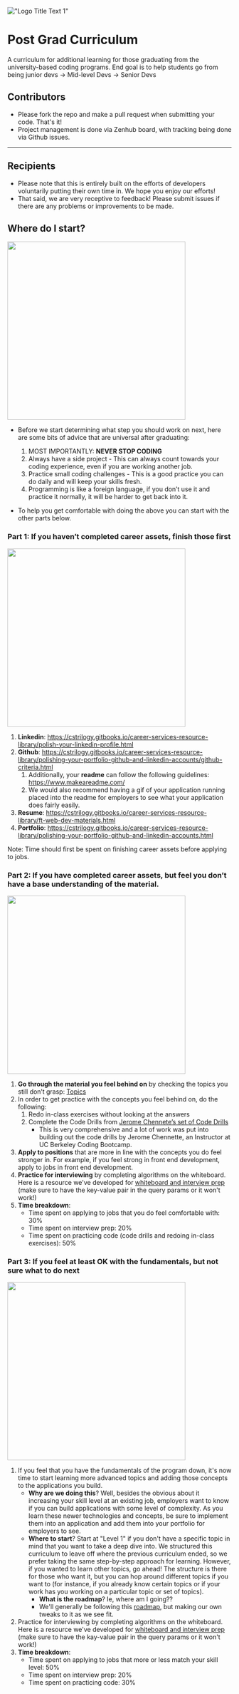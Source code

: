 !["Logo Title Text 1"](http://i.imgur.com/LW0DeGQ.png)

# Post Grad Curriculum
A curriculum for additional learning for those graduating from the university-based coding programs. End goal is to help students go from being junior devs -> Mid-level Devs -> Senior Devs

## Contributors
- Please fork the repo and make a pull request when submitting your code. That's it!
- Project management is done via Zenhub board, with tracking being done via Github issues.

------------------------------------------------------------------------------

## Recipients
- Please note that this is entirely built on the efforts of developers voluntarily putting their own time in. We hope you enjoy our efforts!
- That said, we are very receptive to feedback! Please submit issues if there are any problems or improvements to be made. 

## Where do I start?
  <img width="400" src="https://media.giphy.com/media/QJvwBSGaoc4eI/giphy.gif">

  - Before we start determining what step you should work on next, here are some bits of advice that are universal after graduating: 

	1. MOST IMPORTANTLY: **NEVER STOP CODING**
	2. Always have a side project - This can always count towards your coding experience, even if you are working another job.
	3. Practice small coding challenges - This is a good practice you can do daily and will keep your skills fresh.
	4. Programming is like a foreign language, if you don’t use it and practice it normally, it will be harder to get back into it.
   
  - To help you get comfortable with doing the above you can start with the other parts below.

### Part 1: If you haven’t completed career assets, finish those first
  <img width="400" src="https://media.giphy.com/media/GpvGNDIruGFQk/giphy.gif">

  1. **Linkedin**: https://cstrilogy.gitbooks.io/career-services-resource-library/polish-your-linkedin-profile.html 
  2. **Github**: https://cstrilogy.gitbooks.io/career-services-resource-library/polishing-your-portfolio-github-and-linkedin-accounts/github-criteria.html
     1. Additionally, your **readme** can follow the following guidelines: https://www.makeareadme.com/ 
     2. We would also recommend having a gif of your application running placed into the readme for employers to see what your application does fairly easily. 
  3. **Resume**: https://cstrilogy.gitbooks.io/career-services-resource-library/ft-web-dev-materials.html 
  4. **Portfolio**: https://cstrilogy.gitbooks.io/career-services-resource-library/polishing-your-portfolio-github-and-linkedin-accounts.html 

Note: Time should first be spent on finishing career assets before applying to jobs.

### Part 2: If you have completed career assets, but feel you don’t have a base understanding of the material.
  <img width="400" src="https://media.giphy.com/media/IPbS5R4fSUl5S/giphy.gif">

  1. **Go through the material you feel behind on** by checking the topics you still don’t grasp: [Topics](https://drive.google.com/file/d/0BzZc9xnaQ0vqcWVEd3hPcHRhQTg/view?usp=sharing)
  2. In order to get practice with the concepts you feel behind on, do the following:
     1. Redo in-class exercises without looking at the answers
     2. Complete the Code Drills from [Jerome Chennete’s set of Code Drills](https://github.com/jeromechenette/coding-bootcamp-post-bootcamp#post-coding-boot-camp)
        - This is very comprehensive and a lot of work was put into building out the code drills by Jerome Chennette, an Instructor at UC Berkeley Coding Bootcamp.
  3. **Apply to positions** that are more in line with the concepts you do feel stronger in. For example, if you feel strong in front end development, apply to jobs in front end development.
  4. **Practice for interviewing** by completing algorithms on the whiteboard. Here is a resource we've developed for [whiteboard and interview prep](https://gitbook.com/read/book/the-coding-bootcamp/pre-work-book?key=CodingRocksAJ16) (make sure to have the key-value pair in the query params or it won't work!)
  5. **Time breakdown**:
     - Time spent on applying to jobs that you do feel comfortable with: 30%
     - Time spent on interview prep: 20%
     - Time spent on practicing code (code drills and redoing in-class exercises): 50%

### Part 3: If you feel at least OK with the fundamentals, but not sure what to do next
  <img width="400" src="https://media.giphy.com/media/fhAwk4DnqNgw8/giphy.gif">

   1. If you feel that you have the fundamentals of the program down, it's now time to start learning more advanced topics and adding those concepts to the applications you build. 
      - **Why are we doing this**? Well, besides the obvious about it increasing your skill level at an existing job, employers want to know if you can build applications with some level of complexity. As you learn these newer technologies and concepts, be sure to implement them into an application and add them into your portfolio for employers to see.
      - **Where to start**? Start at "Level 1" if you don't have a specific topic in mind that you want to take a deep dive into. We structured this curriculum to leave off where the previous curriculum ended, so we prefer taking the same step-by-step approach for learning. However, if you wanted to learn other topics, go ahead! The structure is there for those who want it, but you can hop around different topics if you want to (for instance, if you already know certain topics or if your work has you working on a particular topic or set of topics).
	    - **What is the roadmap**? Ie, where am I going??
         - We'll generally be following this [roadmap](https://github.com/kamranahmedse/developer-roadmap), but making our own tweaks to it as we see fit. 
   2. Practice for interviewing by completing algorithms on the whiteboard. Here is a resource we've developed for [whiteboard and interview prep](https://gitbook.com/read/book/the-coding-bootcamp/pre-work-book?key=CodingRocksAJ16) (make sure to have the kay-value pair in the query params or it won't work!)
   3. **Time breakdown**:
      - Time spent on applying to jobs that more or less match your skill level: 50%
      - Time spent on interview prep: 20%
      - Time spent on practicing code: 30%
